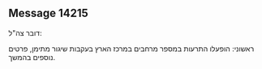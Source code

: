 ## Message 14215

דובר צה"ל:

ראשוני: הופעלו התרעות במספר מרחבים במרכז הארץ בעקבות שיגור מתימן, פרטים נוספים בהמשך.


